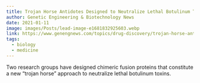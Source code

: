 ```yaml
---
title: Trojan Horse Antidotes Designed to Neutralize Lethal Botulinum Toxin
author: Genetic Engineering & Biotechnology News
date: 2021-01-11
image: images/Posts/lead-image-e1681832925603.webp
link: https://www.genengnews.com/topics/drug-discovery/trojan-horse-antidotes-designed-to-neutralize-lethal-botulinum-toxin/
tags:
  - biology
  - medicine
---
```


Two research groups have designed chimeric fusion proteins that constitute a new “trojan horse” approach to neutralize lethal botulinum toxins.
